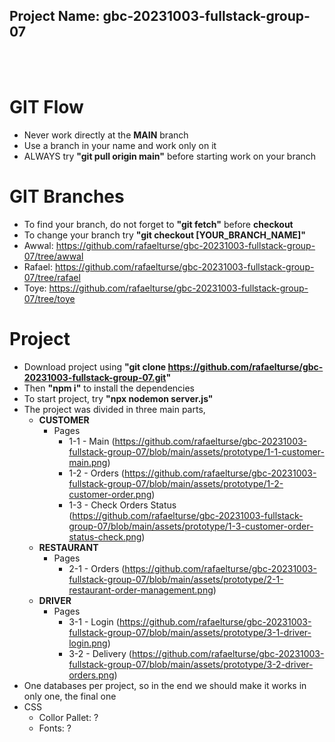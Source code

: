 ## Project Name: gbc-20231003-fullstack-group-07

<br>
<br>

# GIT Flow
- Never work directly at the **MAIN** branch
- Use a branch in your name and work only on it
- ALWAYS try **"git pull origin main"** before starting work on your branch

# GIT Branches
- To find your branch, do not forget to **"git fetch"** before **checkout**
- To change your branch try **"git checkout [YOUR_BRANCH_NAME]"**
- Awwal: https://github.com/rafaelturse/gbc-20231003-fullstack-group-07/tree/awwal
- Rafael: https://github.com/rafaelturse/gbc-20231003-fullstack-group-07/tree/rafael
- Toye: https://github.com/rafaelturse/gbc-20231003-fullstack-group-07/tree/toye

# Project
- Download project using **"git clone https://github.com/rafaelturse/gbc-20231003-fullstack-group-07.git"**
- Then **"npm i"** to install the dependencies
- To start project, try **"npx nodemon server.js"**
- The project was divided in three main parts,
  - **CUSTOMER**
    - Pages
      - 1-1 - Main (https://github.com/rafaelturse/gbc-20231003-fullstack-group-07/blob/main/assets/prototype/1-1-customer-main.png)
      - 1-2 - Orders (https://github.com/rafaelturse/gbc-20231003-fullstack-group-07/blob/main/assets/prototype/1-2-customer-order.png)
      - 1-3 - Check Orders Status (https://github.com/rafaelturse/gbc-20231003-fullstack-group-07/blob/main/assets/prototype/1-3-customer-order-status-check.png)
  - **RESTAURANT**
    - Pages
      - 2-1 - Orders (https://github.com/rafaelturse/gbc-20231003-fullstack-group-07/blob/main/assets/prototype/2-1-restaurant-order-management.png)
  - **DRIVER**
    - Pages
      - 3-1 - Login (https://github.com/rafaelturse/gbc-20231003-fullstack-group-07/blob/main/assets/prototype/3-1-driver-login.png)
      - 3-2 - Delivery (https://github.com/rafaelturse/gbc-20231003-fullstack-group-07/blob/main/assets/prototype/3-2-driver-orders.png)
- One databases per project, so in the end we should make it works in only one, the final one
- CSS
  - Collor Pallet: ?
  - Fonts: ?
